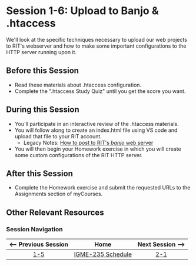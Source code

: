 # Session 1-6: Upload to Banjo & .htaccess

We'll look at the specific techniques necessary to upload our web projects to RIT's webserver and how to make some important configurations to the HTTP server running upon it.

## Before this Session
- Read these materials about .htaccess configuration.
- Complete the ".htaccess Study Quiz" until you get the score you want.

## During this Session
- You'll participate in an interactive review of the .htaccess materials.  
- You will follow along to create an index.html file using VS code and upload that file to your RIT account. 
    - Legacy Notes: [How to post to RIT's *banjo* web server](https://github.com/tonethar/IGME-235-Shared/blob/master/notes/posting-to-banjo.md)
- You will then begin your Homework exercise in which you will create some custom configurations of the RIT HTTP server.

## After this Session
- Complete the Homework exercise and submit the requested URLs to the Assignments section of myCourses.

## Other Relevant Resources

### Session Navigation

| <-- Previous Session |               Home                  | Next Session --> |
|:--------------------:|:-----------------------------------:|:----------------:|
|  [1-5](1-5.md)       | [IGME-235 Schedule](../schedule.md) |   [2-1](2-1.md)  |
